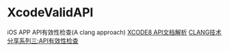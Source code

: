 # XcodeValidAPI
iOS APP API有效性检查(A clang approach)
[XCODE8 API文档解析](http://kangwang1988.github.io/tech/2016/10/31/xcode8-documented-api-analyzer.html)
[CLANG技术分享系列三:API有效性检查](http://kangwang1988.github.io/tech/2016/11/01/validate-ios-api-using-clang-plugin.html)
